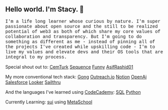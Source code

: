 ## Hello world.  I'm Stacy. 👋
<html>
<p style="font-family: 'Courier New', Courier, monospace;">
I'm a life long learner whose curious by nature.  I'm super passionate about open source and the still to be realized potential of web3
as both of which share my core values of collaboration and transparency.  But I'm going to do something as different as me - instead of 
pinning all of the projects I've created while upskilling code - I'm to live my values and elevate devs and their OS tools that are 
integral to my process.  

Special shout out to:
[CemTurk](https://github.com/cemhurturk)
[Sequence](https://github.com/sequence-so)
[Funny](https://github.com/imfunniee)
[AsifRashid01](https://github.com/AsifRashid01)

My more conventional tech stack:
[Gong](https://github.com/gong-io)
[Outreach.io](https://github.com/getoutreach)
[Notion](https://github.com/makenotion)
[OpenAi](https://github.com/OPENAI)
[Salesforce](https://github.com/salesforce)
[Looker](https://github.com/looker)
[Sailthru](https://github.com/sailthru)

And the languages I've learned using [CodeCademy](https://github.com/codecademy):
[SQL](https://github.com/s-shemmee/SQL-101)
[Python](https://github.com/python)

Currently Learning:
[sui](https://github.com/MystenLabs/sui) using [MetaSchool](https://github.com/0xmetaschool)

</p>



<!--
**stacy-bradford/stacy-bradford** is a ✨ _special_ ✨ repository because its `README.md` (this file) appears on your GitHub profile.

Here are some ideas to get you started:

- 🔭 I’m currently working on ...
- 🌱 I’m currently learning ...
- 👯 I’m looking to collaborate on ...
- 🤔 I’m looking for help with ...
- 💬 Ask me about ...
- 📫 How to reach me: ...
- 😄 Pronouns: ...
- ⚡ Fun fact: ...
-->

